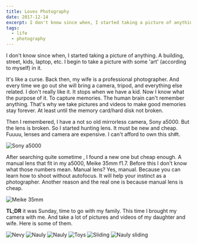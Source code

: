```yaml
---
title: Loves Photography
date: 2017-12-14
excerpt: I don't know since when, I started taking a picture of anything. A building, street, kids, laptop, etc. I begin to take a picture with some 'art' (according to myself) in it.
tags:
  - life
  - photography
---
```


I don't know since when, I started taking a picture of anything. A building, street, kids, laptop, etc. I begin to take a picture with some 'art' (according to myself) in it.

It's like a curse. Back then, my wife is a professional photographer. And every time we go out she will bring a camera, tripod, and everything else related. I don't really like it. It stops when we have a kid. Now I know what the purpose of it. To capture memories. The human brain can't remember anything. That's why we take pictures and videos to make good memories stay forever. At least until the memory card/hard disk not broken.

Then I remembered, I have a not so old mirrorless camera, Sony a5000. But the lens is broken. So I started hunting lens. It must be new and cheap. Fuuuu, lenses and camera are expensive. I can't afford to own this sh#t.

![Sony a5000](http://tony.sanjaya.info/wp-content/uploads/2017/12/white2.jpg)

After searching quite sometime , I found a new one but cheap enough. A manual lens that fit in my a5000, Meike 35mm f1.7. Before this I don't know what those numbers mean. Manual lens? Yes, manual. Because you can learn how to shoot without autofocus. It will help your instinct as a photographer. Another reason and the real one is because manual lens is cheap.

![Meike 35mm](http://tony.sanjaya.info/wp-content/uploads/2017/12/highres-meike-35mm-50mm-lens2_1470728706.jpg)

**TL;DR** it was Sunday, time to go with my family. This time I brought my camera with me. And take a lot of pictures and videos of my daughter and wife. Here is some of them.

![Nevy](http://tony.sanjaya.info/wp-content/uploads/2017/12/DSC09381.jpg)
![Nauly](http://tony.sanjaya.info/wp-content/uploads/2017/12/DSC09589.jpg)
![Nauly](http://tony.sanjaya.info/wp-content/uploads/2017/12/DSC09597.jpg)
![Toys](http://tony.sanjaya.info/wp-content/uploads/2017/12/DSC09601.jpg)
![Sliding](http://tony.sanjaya.info/wp-content/uploads/2017/12/DSC09612.jpg)
![Nauly sliding](http://tony.sanjaya.info/wp-content/uploads/2017/12/DSC09618.jpg)
